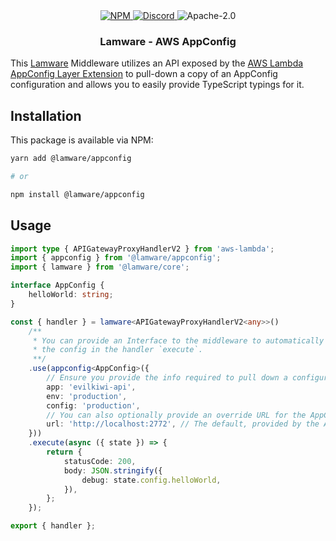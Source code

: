 <div align="center">
    <a href="https://www.npmjs.com/package/@lamware/appconfig" target="_blank">
        <img src="https://img.shields.io/npm/v/@lamware/appconfig?style=flat-square" alt="NPM" />
    </a>
    <a href="https://discord.gg/XMrHXtN" target="_blank">
        <img src="https://img.shields.io/discord/123906549860139008?color=7289DA&label=discord&logo=discord&logoColor=FFFFFF&style=flat-square" alt="Discord" />
    </a>
    <img src="https://img.shields.io/npm/l/@lamware/appconfig?style=flat-square" alt="Apache-2.0" />
    <h3>Lamware - AWS AppConfig</h3>
</div>

This [Lamware](https://github.com/evilkiwi/lamware) Middleware utilizes an API exposed by the [AWS Lambda AppConfig Layer Extension](https://docs.aws.amazon.com/appconfig/latest/userguide/appconfig-integration-lambda-extensions.html) to pull-down a copy of an AppConfig configuration and allows you to easily provide TypeScript typings for it.

## Installation

This package is available via NPM:

```bash
yarn add @lamware/appconfig

# or

npm install @lamware/appconfig
```

## Usage

```typescript
import type { APIGatewayProxyHandlerV2 } from 'aws-lambda';
import { appconfig } from '@lamware/appconfig';
import { lamware } from '@lamware/core';

interface AppConfig {
    helloWorld: string;
}

const { handler } = lamware<APIGatewayProxyHandlerV2<any>>()
    /**
     * You can provide an Interface to the middleware to automatically type
     * the config in the handler `execute`.
     **/
    .use(appconfig<AppConfig>({
        // Ensure you provide the info required to pull down a configuration.
        app: 'evilkiwi-api',
        env: 'production',
        config: 'production',
        // You can also optionally provide an override URL for the AppConfig API.
        url: 'http://localhost:2772', // The default, provided by the AppConfig Lambda Extension.
    }))
    .execute(async ({ state }) => {
        return {
            statusCode: 200,
            body: JSON.stringify({
                debug: state.config.helloWorld,
            }),
        };
    });

export { handler };
```
